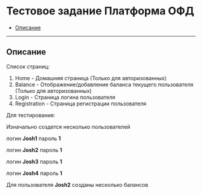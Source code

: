# Тестовое задание Платформа ОФД

+ [Описание](#Описание)

    
---

## Описание

Список страниц:
1. Home - Домашняя страница (Только для авторизованных)
2. Balance - Отображение/добавление баланса текущего пользователя (Только для авторизованных)
3. Login - Страница логина пользователя
4. Registration - Страница регистрации пользователя

Для тестирования:

Изначально создется несколько пользователей

логин **Josh1** пароль **1**

логин **Josh2** пароль **1**

логин **Josh3** пароль **1**

логин **Josh4** пароль **1**

Для пользователя **Josh2** созданы несколько балансов 


